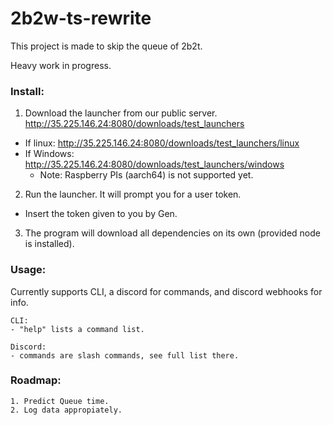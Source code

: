 # 2b2w-ts-rewrite

This project is made to skip the queue of 2b2t.

Heavy work in progress.


### Install:
1. Download the launcher from our public server. http://35.225.146.24:8080/downloads/test_launchers
- If linux: http://35.225.146.24:8080/downloads/test_launchers/linux
- If Windows: http://35.225.146.24:8080/downloads/test_launchers/windows
  - Note: Raspberry PIs (aarch64) is not supported yet.

2. Run the launcher. It will prompt you for a user token.
- Insert the token given to you by Gen.

3. The program will download all dependencies on its own (provided node is installed).

### Usage:
Currently supports CLI, a discord for commands, and discord webhooks for info.

    CLI:
    - "help" lists a command list.

    Discord:
    - commands are slash commands, see full list there.


### Roadmap:
    1. Predict Queue time.
    2. Log data appropiately.
